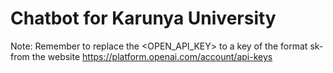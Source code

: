 # Chatbot for Karunya University

Note:
Remember to replace the <OPEN_API_KEY> to a key of the format sk- from the website https://platform.openai.com/account/api-keys
